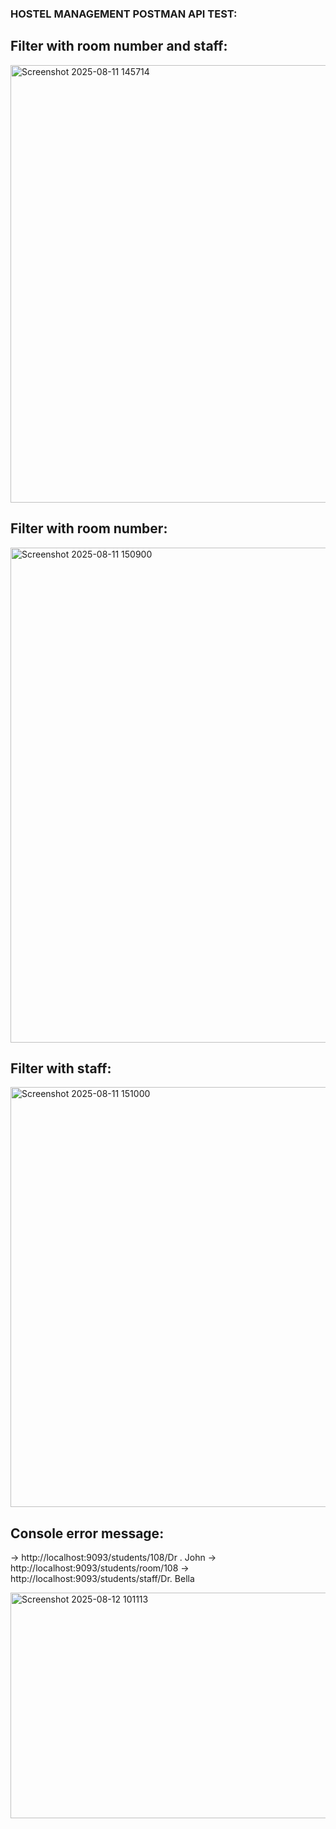 ### HOSTEL MANAGEMENT POSTMAN API TEST:

## Filter with room number and staff:

<img width="1139" height="700" alt="Screenshot 2025-08-11 145714" src="https://github.com/user-attachments/assets/ebae7218-40bf-4675-9363-3423aea1b2c7" />

## Filter with room number:

<img width="1121" height="792" alt="Screenshot 2025-08-11 150900" src="https://github.com/user-attachments/assets/e72ddc54-7cf0-4e53-8d66-780446f441fe" />

## Filter with staff:

<img width="1151" height="672" alt="Screenshot 2025-08-11 151000" src="https://github.com/user-attachments/assets/0912ccc6-939f-4979-8649-c41c6a263f0d" />

## Console error message:

-> http://localhost:9093/students/108/Dr . John
-> http://localhost:9093/students/room/108
-> http://localhost:9093/students/staff/Dr. Bella

<img width="1072" height="361" alt="Screenshot 2025-08-12 101113" src="https://github.com/user-attachments/assets/6d91e81f-b469-40bf-8272-6299499d2724" />
